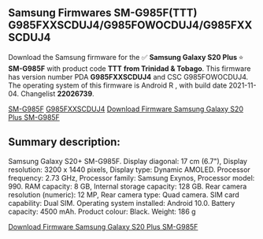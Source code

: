 <h2>Samsung Firmwares SM-G985F(TTT) G985FXXSCDUJ4/G985FOWOCDUJ4/G985FXXSCDUJ4</h2>
Download the Samsung firmware for the ✅ <strong>Samsung Galaxy S20 Plus </strong> ⭐ <strong>SM-G985F</strong> with product code <strong>TTT</strong> <strong> from Trinidad & Tobago</strong>. This firmware has version number PDA <strong>G985FXXSCDUJ4</strong> and CSC G985FOWOCDUJ4. The operating system of this firmware is Android R , with build date 2021-11-04. Changelist <strong>22026739</strong>.


[SM-G985F](https://samfirm.shop/samsung/model/SM-G985F)
[G985FXXSCDUJ4](https://samfirm.shop/samsung/pda/G985FXXSCDUJ4)
[Download Firmware Samsung Galaxy S20 Plus SM-G985F](https://samfirm.shop/samsung/firmware/471106)
<h2>Summary description:</h2>
<p>Samsung Galaxy S20+ SM-G985F. Display diagonal: 17 cm (6.7"), Display resolution: 3200 x 1440 pixels, Display type: Dynamic AMOLED. Processor frequency: 2.73 GHz, Processor family: Samsung Exynos, Processor model: 990. RAM capacity: 8 GB, Internal storage capacity: 128 GB. Rear camera resolution (numeric): 12 MP, Rear camera type: Quad camera. SIM card capability: Dual SIM. Operating system installed: Android 10.0. Battery capacity: 4500 mAh. Product colour: Black. Weight: 186 g</p>


[Download Firmware Samsung Galaxy S20 Plus SM-G985F](https://samfirm.shop/samsung/firmware/471106)
